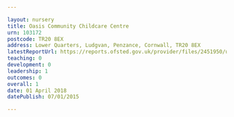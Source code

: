 ```yaml
---

layout: nursery
title: Oasis Community Childcare Centre
urn: 103172
postcode: TR20 8EX
address: Lower Quarters, Ludgvan, Penzance, Cornwall, TR20 8EX
latestReportUrl: https://reports.ofsted.gov.uk/provider/files/2451950/urn/103172.pdf
teaching: 0
development: 0
leadership: 1
outcomes: 0
overall: 1
date: 01 April 2018 
datePublish: 07/01/2015

---
```

